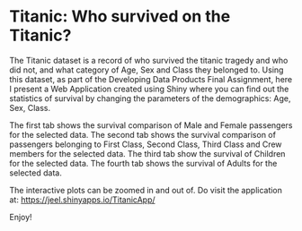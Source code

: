 # Titanic: Who survived on the Titanic?

The Titanic dataset is a record of who survived the titanic tragedy and who did not, and what category of Age, Sex and Class they belonged to. Using this dataset, as part of the Developing Data Products Final Assignment, here I present a Web Application created using Shiny where you can find out the statistics of survival by changing the parameters of the demographics: Age, Sex, Class.

The first tab shows the survival comparison of Male and Female passengers for the selected data. 
The second tab shows the survival comparison of passengers belonging to First Class, Second Class, Third Class and Crew members for the selected data.
The third tab show the survival of Children for the selected data.
The fourth tab shows the survival of Adults for the selected data.

The interactive plots can be zoomed in and out of. Do visit the application at: https://jeel.shinyapps.io/TitanicApp/

Enjoy!
